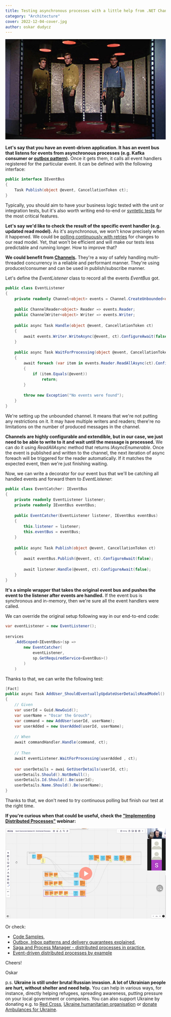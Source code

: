 ```yaml
---
title: Testing asynchronous processes with a little help from .NET Channels
category: "Architecture"
cover: 2022-12-04-cover.jpg
author: oskar dudycz
---
```


![cover](2022-12-04-cover.jpg)

**Let's say that you have an event-driven application. It has an event bus that listens for events from asynchronous processes (e.g. Kafka consumer or [outbox pattern](/en/outbox_inbox_patterns_and_delivery_guarantees_explained/)).** Once it gets them, it calls all event handlers registered for the particular event. It can be defined with the following interface:

```csharp
public interface IEventBus
{
    Task Publish(object @event, CancellationToken ct);
}
```

Typically, you should aim to have your business logic tested with the unit or integration tests, but it's also worth writing end-to-end or [syntetic tests](/en/i_tested_on_production/) for the most critical features. 

**Let's say we'd like to check the result of the specific event handler (e.g. updated read model).** As it's asynchronous, we won't know precisely when it happened. We could be [polling continuously with retries](/en/dealing_with_eventual_consistency_and_idempotency_in_mongodb_projections/) for changes to our read model. Yet, that won't be efficient and will make our tests less predictable and running longer. How to improve that?

**We could benefit from [Channels](https://learn.microsoft.com/en-us/dotnet/core/extensions/channels).** They're a way of safely handling multi-threaded concurrency in a reliable and performant manner. They're using producer/consumer and can be used in publish/subscribe manner.

Let's define the _EventListener_ class to record all the events _EventBus_ got.

```csharp
public class EventListener
{
    private readonly Channel<object> events = Channel.CreateUnbounded<object>();

    public ChannelReader<object> Reader => events.Reader;
    public ChannelWriter<object> Writer => events.Writer;

    public async Task Handle(object @event, CancellationToken ct)
    {
        await events.Writer.WriteAsync(@event, ct).ConfigureAwait(false);
    }

    public async Task WaitForProcessing(object @event, CancellationToken ct)
    {
        await foreach (var item in events.Reader.ReadAllAsync(ct).ConfigureAwait(false))
        {
            if (item.Equals(@event))
                return;
        }

        throw new Exception("No events were found");
    }
}
```

We're setting up the unbounded channel. It means that we're not putting any restrictions on it. It may have multiple writers and readers; there're no limitations on the number of produced messages in the channel. 

**Channels are highly configurable and extendible, but in our case, we just need to be able to write to it and wait until the message is processed.** We can do it using _ReadAllAsync_ method that returns _IAsyncEnumerable_. Once the event is published and written to the channel, the next iteration of async foreach will be triggered for the reader automatically. If it matches the expected event, then we're just finishing waiting. 

Now, we can write a decorator for our event bus that we'll be catching all handled events and forward them to _EventListener_:

```csharp
public class EventCatcher: IEventBus
{
    private readonly EventListener listener;
    private readonly IEventBus eventBus;

    public EventCatcher(EventListener listener, IEventBus eventBus)
    {
        this.listener = listener;
        this.eventBus = eventBus;
    }

    public async Task Publish(object @event, CancellationToken ct)
    {
        await eventBus.Publish(@event, ct).ConfigureAwait(false);

        await listener.Handle(@event, ct).ConfigureAwait(false);
    }
}
```

**It's a simple wrapper that takes the original event bus and pushes the event to the listener after events are handled.** If the event bus is synchronous and in-memory, then we're sure all the event handlers were called.

We can override the original setup following way in our end-to-end code:

```csharp
var eventListener = new EventListener();

services
    .AddScoped<IEventBus>(sp =>
        new EventCatcher(
            eventListener,
            sp.GetRequiredService<EventBus>()
        )
    )
```

Thanks to that, we can write the following test:

```csharp
[Fact]
public async Task AddUser_ShouldEventuallyUpdateUserDetailsReadModel()
{
    // Given
    var userId = Guid.NewGuid();
    var userName = "Oscar the Grouch";
    var command = new AddUser(userId, userName);
    var userAdded = new UserAdded(userId, userName);

    // When
    await commandHandler.Handle(command, ct);

    // Then
    await eventListener.WaitForProcessing(userAdded , ct);

    var userDetails = awai GetUserDetails(userId, ct);
    userDetails.Should().NotBeNull();
    userDetails.Id.Should().Be(userId);
    userDetails.Name.Should().Be(userName);
}
```

Thanks to that, we don't need to try continuous polling but finish our test at the right time.

**If you're curious when that could be useful, check the ["Implementing Distributed Processes"](https://www.architecture-weekly.com/p/webinar-3-implementing-distributed) webinar:**

[![Webinar](2022-12-04-webinar.jpg)](https://www.architecture-weekly.com/p/webinar-3-implementing-distributed)

Or check:
- [Code Samples](https://github.com/oskardudycz/EventSourcing.NetCore/tree/main/Sample/HotelManagement),
- [Outbox, Inbox patterns and delivery guarantees explained](/en/outbox_inbox_patterns_and_delivery_guarantees_explained/),
- [Saga and Process Manager - distributed processes in practice](/en/saga_process_manager_distributed_transactions/),
- [Event-driven distributed processes by example](/en/event_driven_distributed_processes_by_example/)

Cheers!

Oskar

p.s. **Ukraine is still under brutal Russian invasion. A lot of Ukrainian people are hurt, without shelter and need help.** You can help in various ways, for instance, directly helping refugees, spreading awareness, putting pressure on your local government or companies. You can also support Ukraine by donating e.g. to [Red Cross](https://www.icrc.org/en/donate/ukraine), [Ukraine humanitarian organisation](https://savelife.in.ua/en/donate/) or [donate Ambulances for Ukraine](https://www.gofundme.com/f/help-to-save-the-lives-of-civilians-in-a-war-zone).
